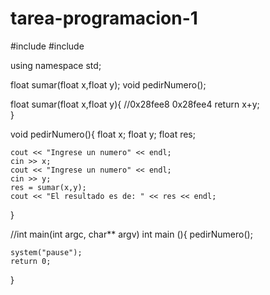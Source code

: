 # tarea-programacion-1



#include <iostream>
#include <cstdlib>

using namespace std;

float sumar(float x,float y);
void pedirNumero();


float sumar(float x,float y){              //0x28fee8 0x28fee4
	return x+y;                           
}

void pedirNumero(){
	float x;
	float y;
	float res;
	  
	cout << "Ingrese un numero" << endl;
	cin >> x;
	cout << "Ingrese un numero" << endl;
	cin >> y;
	res = sumar(x,y);
	cout << "El resultado es de: " << res << endl;
}

//int main(int argc, char** argv) 
int main (){
	pedirNumero();
	
	system("pause");
	return 0;
}
